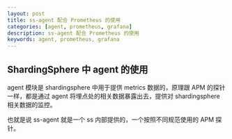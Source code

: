 ```yaml
---
layout: post  
title: ss-agent 配合 Prometheus 的使用  
categories: [agent, prometheus, grafana]  
description: ss-agent 配合 Prometheus 的使用  
keywords: agent, prometheus, grafana  
---
```


## ShardingSphere 中 agent 的使用

agent 模块是 shardingsphere 中用于提供 metrics 数据的，原理跟 APM 的探针一样，都是通过 agent 将埋点处的相关数据暴露出去，提供对 shardingsphere 相关数据的监控。

也就是说 ss-agent 就是一个 ss 内部提供的，一个按照不同规范使用的 APM 探针。
